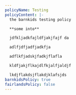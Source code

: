 ```yaml
---
policyName: Testing
policyContent: |-
  the barnkids testing policy

  **some into** 

  jdfkljadkfajldfjakjfajf da

  adlfjdfjadfjadkfja 

  adflkfjadskjfadkjflafla

  kldfjakjflkajdlfkjalfjaldjf

  lkdjflakdsjflakdjklafsjds
barnkidsPolicy: true
fairlandsPolicy: false
---
```


